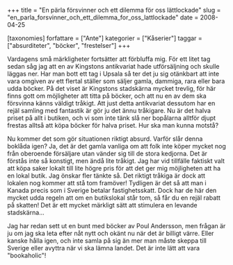 +++
title = "En pärla försvinner och ett dilemma för oss lättlockade"
slug = "en_parla_forsvinner_och_ett_dilemma_for_oss_lattlockade"
date = 2008-04-25

[taxonomies]
forfattare = ["Ante"]
kategorier = ["Kåserier"]
taggar = ["absurditeter", "böcker", "frestelser"]
+++

Vardagens små märkligheter fortsätter att förbluffa mig. För ett litet tag sedan såg jag att en av Kingstons antikvariat hade utförsäljning och skulle läggas ner. Har man bott ett tag i Upsala så ter det ju sig otänkbart att inte vara omgiven av ett flertal ställer som säljer gamla, dammiga, rara eller bara udda böcker. På det viset är Kingstons stadskärna mycket trevlig, för här finns gott om möjligheter att titta på böcker, och att nu en av dem ska försvinna känns väldigt tråkigt. Att just detta antikvariat dessutom har en rejäl samling med fantastik är gör ju det ännu tråkigare. Nu är det halva priset på allt i butiken, och vi som inte tänk slå ner bopålarna alltför djupt frestas alltså att köpa böcker för halva priset. Hur ska man kunna motstå?

Nu kommer det som gör situationen riktigt absurd. Varför slår denna boklåda igen? Ja, det är det gamla vanliga om att folk inte köper mycket nog från oberoende försäljare utan vänder sig till de stora kedjorna. Det är förstås inte så konstigt, men ändå lite tråkigt. Jag har vid tillfälle faktiskt valt att köpa saker lokalt till lite högre pris för att det ger mig möjligheten att ha en lokal butik. Jag önskar fler tänkte så. Det riktigt tråkiga är dock att lokalen nog kommer att stå tom framöver! Tydligen är det så att man i Kanada precis som i Sverige betalar fastighetsskatt. Dock har de här den mycket udda regeln att om en butikslokal står tom, så får du en rejäl rabatt på skatten! Det är ett mycket märkligt sätt att stimulera en levande stadskärna...

Jag har redan sett ut en bunt med böcker av Poul Andersson, men frågan är ju om jag ska leta efter nåt nytt och okänt nu när det är billigt värre. Eller kanske hålla igen, och inte samla på sig än mer man måste skeppa till Sverige eller avyttra när vi ska lämna landet. Det är inte lätt att vara "bookaholic"!
